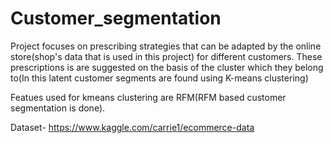 # Customer_segmentation

Project focuses on prescribing strategies that can be adapted by the online store(shop's data that is used in this project) for different customers.
These prescriptions is are suggested on the basis of the cluster which they belong to(In this latent customer segments are found using K-means clustering)

Featues used for kmeans clustering are RFM(RFM based customer segmentation  is done).

Dataset-
https://www.kaggle.com/carrie1/ecommerce-data

